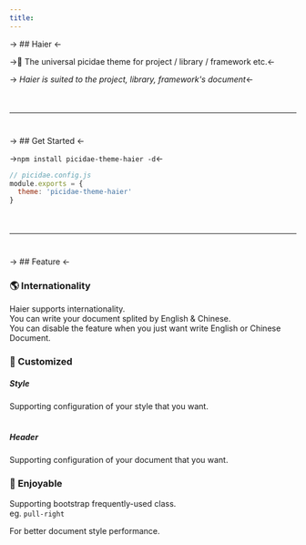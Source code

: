```yaml
---
title: 
---
```


<style>
  hr {
    margin: 50px 0 40px;
  }
</style>

-> ## Haier <-

->🍔 The universal picidae theme for project / library / framework etc.<-

-> _Haier is suited to the project, library, framework's document_<-

-----

-> ## Get Started <-

->`npm install picidae-theme-haier -d`<-

```javascript
// picidae.config.js
module.exports = {
  theme: 'picidae-theme-haier'
}
```

-----

-> ## Feature <-

<div class="row">
  <div class="col-sm-4">
    <h3 class="align-center">
      🌎 Internationality
    </h3>
    <p>
      Haier supports internationality. <br/>
      You can write your document splited by English & Chinese. <br/>
      You can disable the feature when you just want write English or Chinese Document. <br/>
    </p>
  </div>
  
  <div class="col-sm-4">
      <h3 class="align-center">
        🍫 Customized
      </h3>
      <p>
        <h5>Style</h5>
        <div>
          Supporting configuration of your style that you want.
        </div>
        <br/>
        <div>
          <h5>Header</h5>
          <div>
            Supporting configuration of your document that you want.
          </div>
        </div>
      </p>
  </div>
   
  <div class="col-sm-4">
    <h3 class="align-center">
      🍻 Enjoyable
    </h3>
    <p>
      Supporting bootstrap frequently-used class.
      <br/>
      eg. <code>pull-right</code>
      <br/>
      <p>For better document style performance.</p>
    </p>
  </div>
</div>
